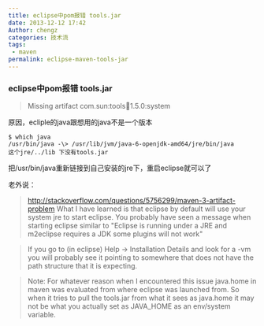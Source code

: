 ```yaml
---
title: eclipse中pom报错 tools.jar
date: 2013-12-12 17:42
Author: chengz
categories: 技术流
tags:
 - maven
permalink: eclipse-maven-tools-jar
---
```


### eclipse中pom报错 tools.jar

> Missing artifact com.sun:tools:jar:1.5.0:system

原因，ecliple的java跟想用的java不是一个版本  
```
$ which java  
/usr/bin/java -\> /usr/lib/jvm/java-6-openjdk-amd64/jre/bin/java  
这个jre/../lib 下没有tools.jar
```

把/usr/bin/java重新链接到自己安装的jre下，重启eclipse就可以了

老外说：  
> http://stackoverflow.com/questions/5756299/maven-3-artifact-problem
What I have learned is that eclipse by default will use your system jre
to start eclipse. You probably have seen a message when starting eclipse
similar to "Eclipse is running under a JRE and m2eclipse requires a JDK
some plugins will not work"

> If you go to (in eclipse) Help -\> Installation Details and look for a
-vm you will probably see it pointing to somewhere that does not have
the path structure that it is expecting.

> Note: For whatever reason when I encountered this issue java.home in
maven was evaluated from where eclipse was launched from. So when it
tries to pull the tools.jar from what it sees as java.home it may not be
what you actually set as JAVA\_HOME as an env/system variable.
